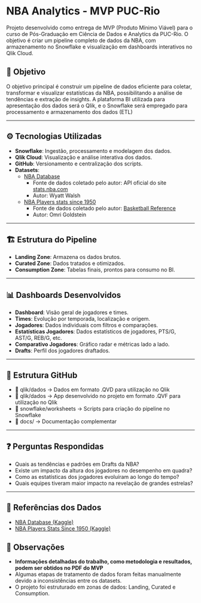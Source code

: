 # NBA Analytics - MVP PUC-Rio

Projeto desenvolvido como entrega de MVP (Produto Mínimo Viável) para o curso de Pós-Graduação em Ciência de Dados e Analytics da PUC-Rio. O objetivo é criar um pipeline completo de dados da NBA, com armazenamento no Snowflake e visualização em dashboards interativos no Qlik Cloud.

## 🎯 Objetivo

O objetivo principal é construir um pipeline de dados eficiente para coletar, transformar e visualizar estatísticas da NBA, possibilitando a análise de tendências e extração de insights. A plataforma BI utilizada para apresentação dos dados será o Qlik, e o Snowflake será empregado para processamento e armazenamento dos dados (ETL)

---

## ⚙️ Tecnologias Utilizadas

- **Snowflake**: Ingestão, processamento e modelagem dos dados.
- **Qlik Cloud**: Visualização e análise interativa dos dados.
- **GitHub**: Versionamento e centralização dos scripts.
- **Datasets**:
  - [NBA Database](https://www.kaggle.com/datasets/wyattowalsh/basketball)
    - Fonte de dados coletado pelo autor: API oficial do site [stats.nba.com](https://stats.nba.com)  
    - Autor: Wyatt Walsh
  - [NBA Players stats since 1950 ](https://www.kaggle.com/datasets/drgilermo/nba-players-stats)
    - Fonte de dados coletado pelo autor: [Basketball Reference](https://www.basketball-reference.com)   
    - Autor: Omri Goldstein

---

## 🏗️ Estrutura do Pipeline

- **Landing Zone**: Armazena os dados brutos.
- **Curated Zone**: Dados tratados e otimizados.
- **Consumption Zone**: Tabelas finais, prontos para consumo no BI.

---

## 📊 Dashboards Desenvolvidos

- **Dashboard**: Visão geral de jogadores e times.
- **Times**: Evolução por temporada, localização e origem.
- **Jogadores**: Dados individuais com filtros e comparações.
- **Estatísticas Jogadores**: Dados estatísticos de jogadores, PTS/G, AST/G, REB/G, etc.
- **Comparativo Jogadores**: Gráfico radar e métricas lado a lado.
- **Drafts**: Perfil dos jogadores draftados.

---

## 📁 Estrutura GitHub

- 📁 qlik/dados            → Dados em formato .QVD para utilização no Qlik
- 📁 qlik/dados            → App desenvolvido no projeto em formato .QVF para utilização no Qlik
- 📁 snowflake/worksheets  → Scripts para criação do pipeline no Snowflake
- 📁 docs/                 → Documentação complementar

---

## ❓ Perguntas Respondidas

- Quais as tendências e padrões em Drafts da NBA?
- Existe um impacto da altura dos jogadores no desempenho em quadra?
- Como as estatísticas dos jogadores evoluíram ao longo do tempo?
- Quais equipes tiveram maior impacto na revelação de grandes estrelas?

---

## 🔗 Referências dos Dados

- [NBA Database (Kaggle)](https://www.kaggle.com/datasets/wyattowalsh/basketball)
- [NBA Players Stats Since 1950 (Kaggle)](https://www.kaggle.com/datasets/drgilermo/nba-players-stats)

## 📌 Observações
- **Informações detalhadas do trabalho, como metodologia e resultados, podem ser obtidos no PDF do MVP**
- Algumas etapas de tratamento de dados foram feitas manualmente devido a inconsistências entre os datasets.
- O projeto foi estruturado em zonas de dados: Landing, Curated e Consumption.
